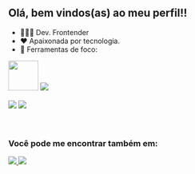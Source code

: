 ## Olá, bem vindos(as) ao meu perfil!!
- 👩🏻‍💻 Dev. Frontender
- ❤ Apaixonada por tecnologia.
- 🔧 Ferramentas de foco:
<div display="inline"  >
  <img width = 60 height = 60 src="https://cdn.jsdelivr.net/gh/devicons/devicon@latest/icons/mysql/mysql-original-wordmark.svg"/>
  <img src = "https://skillicons.dev/icons?i=js,html,css" src = "https://skillicons.dev"/>
</div>   
<br>
<div display="inline">
  <img src = "https://img.shields.io/badge/power_bi-F2C811?style=for-the-badge&logo=powerbi&logoColor=black" />
  <img src = "https://img.shields.io/badge/Microsoft_Excel-217346?style=for-the-badge&logo=microsoft-excel&logoColor=white"/>
</div>

<br>
<br>

### Você pode me encontrar também em:
<a href = "goncalves.ribeiroju02@gmail.com">
  <img src = "https://img.shields.io/badge/Gmail-D14836?style=for-the-badge&logo=gmail&logoColor=white"/>
</a>

<a href = "https://www.linkedin.com/in/júlia-ribeiro-gonçalves-dev02/">
  <img src = "https://img.shields.io/badge/linkedin-%230077B5.svg?style=for-the-badge&logo=linkedin&logoColor=white"/>
</a>
